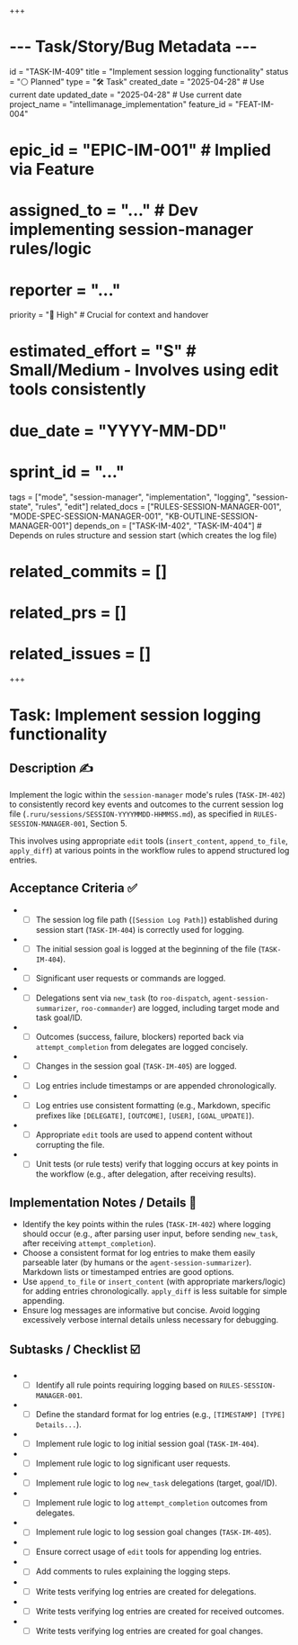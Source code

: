 +++
# --- Task/Story/Bug Metadata ---
id = "TASK-IM-409"
title = "Implement session logging functionality"
status = "⚪️ Planned"
type = "🛠️ Task"
created_date = "2025-04-28" # Use current date
updated_date = "2025-04-28" # Use current date
project_name = "intellimanage_implementation"
feature_id = "FEAT-IM-004"
# epic_id = "EPIC-IM-001" # Implied via Feature
# assigned_to = "..." # Dev implementing session-manager rules/logic
# reporter = "..."
priority = "🔼 High" # Crucial for context and handover
# estimated_effort = "S" # Small/Medium - Involves using edit tools consistently
# due_date = "YYYY-MM-DD"
# sprint_id = "..."
tags = ["mode", "session-manager", "implementation", "logging", "session-state", "rules", "edit"]
related_docs = ["RULES-SESSION-MANAGER-001", "MODE-SPEC-SESSION-MANAGER-001", "KB-OUTLINE-SESSION-MANAGER-001"]
depends_on = ["TASK-IM-402", "TASK-IM-404"] # Depends on rules structure and session start (which creates the log file)
# related_commits = []
# related_prs = []
# related_issues = []
+++

# Task: Implement session logging functionality

## Description ✍️

Implement the logic within the `session-manager` mode's rules (`TASK-IM-402`) to consistently record key events and outcomes to the current session log file (`.ruru/sessions/SESSION-YYYYMMDD-HHMMSS.md`), as specified in `RULES-SESSION-MANAGER-001`, Section 5.

This involves using appropriate `edit` tools (`insert_content`, `append_to_file`, `apply_diff`) at various points in the workflow rules to append structured log entries.

## Acceptance Criteria ✅

*   - [ ] The session log file path (`[Session Log Path]`) established during session start (`TASK-IM-404`) is correctly used for logging.
*   - [ ] The initial session goal is logged at the beginning of the file (`TASK-IM-404`).
*   - [ ] Significant user requests or commands are logged.
*   - [ ] Delegations sent via `new_task` (to `roo-dispatch`, `agent-session-summarizer`, `roo-commander`) are logged, including target mode and task goal/ID.
*   - [ ] Outcomes (success, failure, blockers) reported back via `attempt_completion` from delegates are logged concisely.
*   - [ ] Changes in the session goal (`TASK-IM-405`) are logged.
*   - [ ] Log entries include timestamps or are appended chronologically.
*   - [ ] Log entries use consistent formatting (e.g., Markdown, specific prefixes like `[DELEGATE]`, `[OUTCOME]`, `[USER]`, `[GOAL_UPDATE]`).
*   - [ ] Appropriate `edit` tools are used to append content without corrupting the file.
*   - [ ] Unit tests (or rule tests) verify that logging occurs at key points in the workflow (e.g., after delegation, after receiving results).

## Implementation Notes / Details 📝

*   Identify the key points within the rules (`TASK-IM-402`) where logging should occur (e.g., after parsing user input, before sending `new_task`, after receiving `attempt_completion`).
*   Choose a consistent format for log entries to make them easily parseable later (by humans or the `agent-session-summarizer`). Markdown lists or timestamped entries are good options.
*   Use `append_to_file` or `insert_content` (with appropriate markers/logic) for adding entries chronologically. `apply_diff` is less suitable for simple appending.
*   Ensure log messages are informative but concise. Avoid logging excessively verbose internal details unless necessary for debugging.

## Subtasks / Checklist ☑️

*   - [ ] Identify all rule points requiring logging based on `RULES-SESSION-MANAGER-001`.
*   - [ ] Define the standard format for log entries (e.g., `[TIMESTAMP] [TYPE] Details...`).
*   - [ ] Implement rule logic to log initial session goal (`TASK-IM-404`).
*   - [ ] Implement rule logic to log significant user requests.
*   - [ ] Implement rule logic to log `new_task` delegations (target, goal/ID).
*   - [ ] Implement rule logic to log `attempt_completion` outcomes from delegates.
*   - [ ] Implement rule logic to log session goal changes (`TASK-IM-405`).
*   - [ ] Ensure correct usage of `edit` tools for appending log entries.
*   - [ ] Add comments to rules explaining the logging steps.
*   - [ ] Write tests verifying log entries are created for delegations.
*   - [ ] Write tests verifying log entries are created for received outcomes.
*   - [ ] Write tests verifying log entries are created for goal changes.